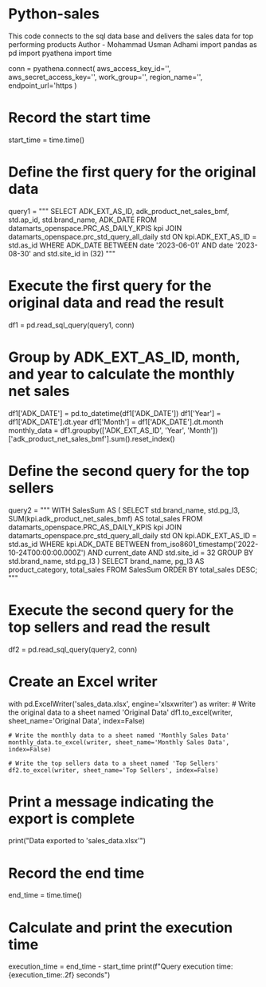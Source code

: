 # Python-sales
This code connects to the sql data base and delivers the sales data for top performing products
Author - Mohammad Usman Adhami
import pandas as pd
import pyathena
import time

conn = pyathena.connect(
    aws_access_key_id='',
    aws_secret_access_key='',
    work_group='',
    region_name='',
    endpoint_url='https
)

# Record the start time
start_time = time.time()


# Define the first query for the original data
query1 = """
SELECT
  ADK_EXT_AS_ID,
  adk_product_net_sales_bmf,
  std.ap_id,
  std.brand_name,
  ADK_DATE
FROM datamarts_openspace.PRC_AS_DAILY_KPIS kpi
JOIN datamarts_openspace.prc_std_query_all_daily std
ON kpi.ADK_EXT_AS_ID = std.as_id
WHERE
  ADK_DATE BETWEEN date '2023-06-01' AND date '2023-08-30'
  and std.site_id in (32)
"""

# Execute the first query for the original data and read the result
df1 = pd.read_sql_query(query1, conn)

# Group by ADK_EXT_AS_ID, month, and year to calculate the monthly net sales
df1['ADK_DATE'] = pd.to_datetime(df1['ADK_DATE'])
df1['Year'] = df1['ADK_DATE'].dt.year
df1['Month'] = df1['ADK_DATE'].dt.month
monthly_data = df1.groupby(['ADK_EXT_AS_ID', 'Year', 'Month'])['adk_product_net_sales_bmf'].sum().reset_index()

# Define the second query for the top sellers
query2 = """
WITH SalesSum AS (
  SELECT
    std.brand_name,
    std.pg_l3,
    SUM(kpi.adk_product_net_sales_bmf) AS total_sales
  FROM
    datamarts_openspace.PRC_AS_DAILY_KPIS kpi
    JOIN datamarts_openspace.prc_std_query_all_daily std
      ON kpi.ADK_EXT_AS_ID = std.as_id
  WHERE
    kpi.ADK_DATE BETWEEN from_iso8601_timestamp('2022-10-24T00:00:00.000Z') AND current_date
    AND std.site_id = 32
  GROUP BY
    std.brand_name,
    std.pg_l3
)
SELECT
  brand_name,
  pg_l3 AS product_category,
  total_sales
FROM SalesSum
ORDER BY total_sales DESC;
"""

# Execute the second query for the top sellers and read the result
df2 = pd.read_sql_query(query2, conn)

# Create an Excel writer
with pd.ExcelWriter('sales_data.xlsx', engine='xlsxwriter') as writer:
    # Write the original data to a sheet named 'Original Data'
    df1.to_excel(writer, sheet_name='Original Data', index=False)

    # Write the monthly data to a sheet named 'Monthly Sales Data'
    monthly_data.to_excel(writer, sheet_name='Monthly Sales Data', index=False)

    # Write the top sellers data to a sheet named 'Top Sellers'
    df2.to_excel(writer, sheet_name='Top Sellers', index=False)

# Print a message indicating the export is complete
print("Data exported to 'sales_data.xlsx'")

# Record the end time
end_time = time.time()

# Calculate and print the execution time
execution_time = end_time - start_time
print(f"Query execution time: {execution_time:.2f} seconds")
